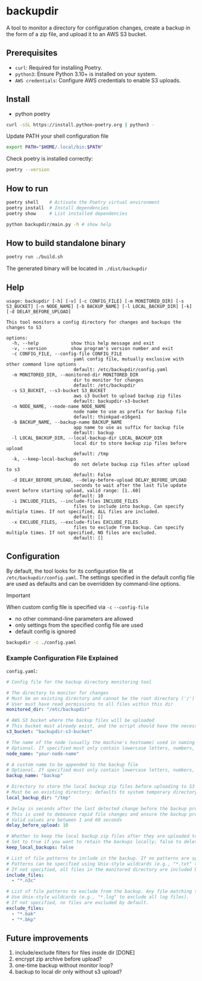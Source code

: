 # backupdir

A tool to monitor a directory for configuration changes, create a backup in the form of a zip file, and upload it to an AWS S3 bucket.

## Prerequisites
* `curl`: Required for installing Poetry.
* `python3`: Ensure Python 3.10+ is installed on your system.
* `AWS credentials`: Configure AWS credentials to enable S3 uploads.

## Install 
* python poetry
```bash
curl -sSL https://install.python-poetry.org | python3 -
```

Update PATH your shell configuration file
```bash
export PATH="$HOME/.local/bin:$PATH"
```

Check poetry is installed correctly:

```bash
poetry --version
```

## How to run
```bash
poetry shell    # Activate the Poetry virtual environment
poetry install  # Install dependencies
poetry show     # List installed dependencies

python backupdir/main.py -h # show help
```

## How to build standalone binary
```bash
poetry run ./build.sh
```
The generated binary will be located in `./dist/backupdir`


## Help
```
usage: backupdir [-h] [-v] [-c CONFIG_FILE] [-m MONITORED_DIR] [-s S3_BUCKET] [-n NODE_NAME] [-b BACKUP_NAME] [-l LOCAL_BACKUP_DIR] [-k] [-d DELAY_BEFORE_UPLOAD]

This tool monitors a config directory for changes and backups the changes to S3

options:
  -h, --help            show this help message and exit
  -v, --version         show program's version number and exit
  -c CONFIG_FILE, --config-file CONFIG_FILE
                         yaml config file, mutually exclusive with other command line options 
                         default: /etc/backupdir/config.yaml
  -m MONITORED_DIR, --monitored-dir MONITORED_DIR
                         dir to monitor for changes 
                         default: /etc/backupdir
  -s S3_BUCKET, --s3-bucket S3_BUCKET
                         aws s3 bucket to upload backup zip files 
                         default: backupdir-s3-bucket
  -n NODE_NAME, --node-name NODE_NAME
                         node name to use as prefix for backup file 
                         default: thinkpad-e16gen1
  -b BACKUP_NAME, --backup-name BACKUP_NAME
                         app name to use as suffix for backup file 
                         default: backup
  -l LOCAL_BACKUP_DIR, --local-backup-dir LOCAL_BACKUP_DIR
                         local dir to store backup zip files before upload 
                         default: /tmp
  -k, --keep-local-backups
                         do not delete backup zip files after upload to s3 
                         default: False
  -d DELAY_BEFORE_UPLOAD, --delay-before-upload DELAY_BEFORE_UPLOAD
                         seconds to wait after the last file update event before starting upload, valid range: [1..60] 
                         default: 10
  -i INCLUDE_FILES, --include-files INCLUDE_FILES
                         files to include into backup. Can specify multiple times. If not specified, ALL files are included. 
                         default: []
  -x EXCLUDE_FILES, --exclude-files EXCLUDE_FILES
                         files to exclude from backup. Can specify multiple times. If not specified, NO files are excluded. 
                         default: []
```

## Configuration
By default, the tool looks for its configuration file at `/etc/backupdir/config.yaml`. 
The settings specified in the default config file are used as defaults and can be overridden by command-line options.

> [!IMPORTANT]
>
> When custom config file is specified via `-c` `--config-file`
> * no other command-line parameters are allowed
> * only settings from the specified config file are used
> * default config is ignored

```bash
backupdir -c ./config.yaml
```

### Example Configuration File Explained
`config.yaml`:
```yaml
# Config file for the backup directory monitoring tool

# The directory to monitor for changes
# Must be an existing directory and cannot be the root directory ('/')
# User must have read permissions to all files within this dir
monitored_dir: "/etc/backupdir"

# AWS S3 bucket where the backup files will be uploaded
# This bucket must already exist, and the script should have the necessary permissions to upload to it
s3_bucket: "backupdir-s3-bucket"

# The name of the node (usually the machine's hostname) used in naming the backup files
# Optional. If specified must only contain lowercase letters, numbers, dots, and hyphens
node_name: "your-node-name"

# A custom name to be appended to the backup file
# Optional. If specified must only contain lowercase letters, numbers, underscores, and hyphens
backup_name: "backup"

# Directory to store the local backup zip files before uploading to S3
# Must be an existing directory; defaults to system temporary directory
local_backup_dir: "/tmp"

# Delay in seconds after the last detected change before the backup process starts
# This is used to debounce rapid file changes and ensure the backup process isn't triggered too often
# Valid values are between 1 and 60 seconds
delay_before_upload: 10

# Whether to keep the local backup zip files after they are uploaded to S3
# Set to true if you want to retain the backups locally; false to delete them after upload
keep_local_backups: false

# List of file patterns to include in the backup. If no patterns are specified, all files are included.
# Patterns can be specified using Unix-style wildcards (e.g., "*.txt" to include all text files).
# If not specified, all files in the monitored directory are included by default.
include_files:
  - "*.n3c"

# List of file patterns to exclude from the backup. Any file matching these patterns will not be included.
# Use Unix-style wildcards (e.g., "*.log" to exclude all log files).
# If not specified, no files are excluded by default.
exclude_files:
  - "*.bak"
  - "*.bkp"

```

## Future improvements

1. include/exclude filters for files inside dir [DONE]
2. encrypt zip archive before upload?
3. one-time backup without monitor loop?
4. backup to local dir only without s3 upload?
